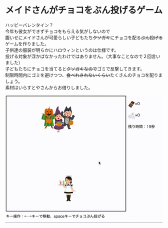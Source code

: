 # メイドさんがチョコをぶん投げるゲーム
ハッピーバレンタイン？  
今年も彼女ができずチョコをもらえる気がしないので  
腹いせにメイドさんが可愛らしい子どもたち~~クソガキ~~にチョコを配る~~ぶん投げる~~ゲームを作りました。  
子供達の服装が明らかにハロウィンというのは仕様です。  
投げる対象が浮かばなかったわけではありません。（大事なことなので２回言いました）  
子どもたちにチョコを当てると~~クソガキなので~~ゴミで反撃してきます。  
制限時間内にゴミを避けつつ、~~食べれきれないくらい~~たくさんのチョコを配りましょう。  
素材はいらすとやさんからお借りしました。  

![img](https://github.com/teradonburi/chocogame/blob/master/chocogame.gif)
